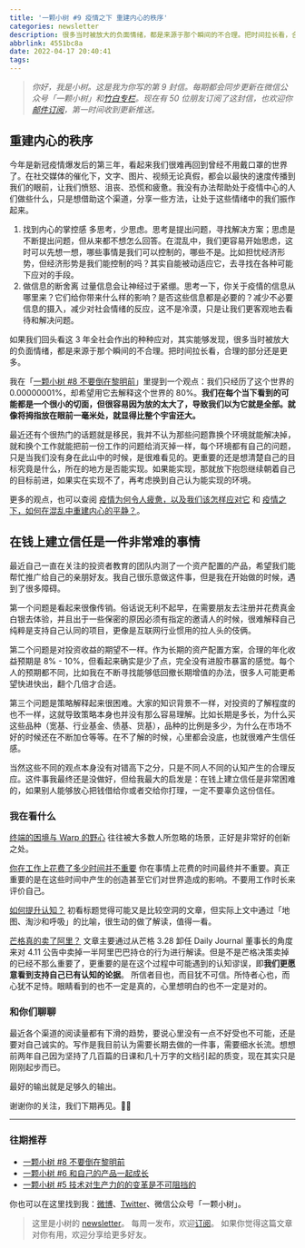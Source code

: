 ```yaml
---
title: '一颗小树 #9 疫情之下 重建内心的秩序'
categories: newsletter
description: 很多当时被放大的负面情绪，都是来源于那个瞬间的不合理。把时间拉长看，合理的部分还是更多。
abbrlink: 4551bc8a
date: 2022-04-17 20:40:41
tags:
---
```

> *你好，我是小树。这是我为你写的第 9 封信。每期都会同步更新在微信公众号「一颗小树」和[竹白专栏](https://xiaoshu.zhubai.love)。现在有 50 位朋友订阅了这封信，也欢迎你[邮件订阅](https://xiaoshu.zhubai.love)，第一时间收到更新推送。*

## 重建内心的秩序

今年是新冠疫情爆发后的第三年，看起来我们很难再回到曾经不用戴口罩的世界了。在社交媒体的催化下，文字、图片、视频无论真假，都会以最快的速度传播到我们的眼前，让我们愤怒、沮丧、恐慌和疲惫。我没有办法帮助处于疫情中心的人们做些什么，只是想借助这个渠道，分享一些方法，让处于这些情绪中的我们振作起来。

1. 找到内心的掌控感
多思考，少思虑。思考是提出问题，寻找解决方案；思虑是不断提出问题，但从来都不想怎么回答。在混乱中，我们更容易开始思虑，这时可以先想一想，哪些事情是我们可以控制的，哪些不是。比如担忧经济形势，但经济形势是我们能控制的吗？其实自能被动适应它，去寻找在各种可能下应对的手段。
2. 做信息的断舍离
过量信息会让神经过于紧绷。思考一下，你关于疫情的信息从哪里来？它们给你带来什么样的影响？是否这些信息都是必要的？减少不必要信息的摄入，减少对社会情绪的反应，这不是冷漠，只是让我们更客观地去看待和解决问题。

如果我们回头看这 3 年全社会作出的种种应对，其实能够发现，很多当时被放大的负面情绪，都是来源于那个瞬间的不合理。把时间拉长看，合理的部分还是更多。

我在「[一颗小树 #8 不要倒在黎明前](https://xiaoshu.zhubai.love/posts/2125116827176398848)」里提到一个观点：我们只经历了这个世界的 0.00000001%，却希望用它去解释这个世界的 80%。**我们在每个当下看到的可能都是一个很小的切面，但很容易因为放的太大了，导致我们以为它就是全部。就像将拇指放在眼前一毫米处，就显得比整个宇宙还大。**

最近还有个很热门的话题就是移民，我并不认为那些问题靠换个环境就能解决掉，就和换个工作就能把前一份工作的问题给消灭掉一样，每个环境都有自己的问题，只是当我们没有身在此山中的时候，是很难看见的。更重要的还是想清楚自己的目标究竟是什么，所在的地方是否能实现。如果能实现，那就放下抱怨继续朝着自己的目标前进，如果实在实现不了，再考虑换到自己认为能实现的环境。

更多的观点，也可以查阅 [疫情为何令人疲惫，以及我们该怎样应对它](https://mp.weixin.qq.com/s/lD8Yuh1boSvvlLpq2w-2rg) 和 [疫情之下，如何在混乱中重建内心的平静？](https://mp.weixin.qq.com/s/PEJ_XEu09Trb6Uy9029zzQ)。

## 在钱上建立信任是一件非常难的事情
最近自己一直在关注的投资者教育的团队内测了一个资产配置的产品，希望我们能帮忙推广给自己的亲朋好友。我自己很乐意做这件事，但是我在开始做的时候，遇到了很多障碍。

第一个问题是看起来很像传销。俗话说无利不起早，在需要朋友去注册并花费真金白银去体验，并且出于一些保密的原因必须有指定的邀请人的时候，很难解释自己纯粹是支持自己认同的项目，更像是互联网行业惯用的拉人头的伎俩。

第二个问题是对投资收益的期望不一样。作为长期的资产配置方案，合理的年化收益预期是 8% - 10%，但看起来确实是少了点，完全没有进股市暴富的感觉。每个人的预期都不同，比如我在不断寻找能够低回撤长期增值的办法，很多人可能更希望快进快出，翻个几倍才合适。

第三个问题是策略解释起来很困难。大家的知识背景不一样，对投资的了解程度的也不一样，这就导致策略本身也并没有那么容易理解。比如长期是多长，为什么买这些品种（宽基、行业基金、债基、货基），品种的比例是多少，为什么在市场不好的时候还在不断加仓等等。在不了解的时候，心里都会没底，也就很难产生信任感。

当然这些不同的观点本身没有对错高下之分，只是不同人不同的认知产生的合理反应。这件事我最终还是没做好，但给我最大的启发是：在钱上建立信任是非常困难的，如果别人能够放心把钱借给你或者交给你打理，一定不要辜负这份信任。

### 我在看什么

[终端的困境与 Warp 的野心](https://2d2d.io/s2/warp/?spm=ata.21736010.0.0.3e274042R4WcHp)
往往被大多数人所忽略的场景，正好是非常好的创新之处。

[你在工作上花费了多少时间并不重要](https://www.deprocrastination.co/blog/it-doesnt-matter-how-many-hours-you-work?utm_source=Tech+Productivity&utm_campaign=c06bcdaba9-EMAIL_CAMPAIGN_2022_03_14_10_52_COPY_01&utm_medium=email&utm_term=0_362b1686a3-c06bcdaba9-558233202)
你在事情上花费的时间最终并不重要。真正重要的是在这些时间中产生的创造甚至它们对世界造成的影响。不要用工作时长来评价自己。

[如何提升认知？](http://mp.weixin.qq.com/s?__biz=MzIxMTQzMzI2NQ==&mid=2247483977&idx=1&sn=9adc4a031e6e1412ed6e898c1a927e56&chksm=97542017a023a901b4cef71dd885bbc4eabde8e22805ed165a928d01e5578e5f06650bec6527&mpshare=1&scene=1&srcid=04143Xo35CWwCLfUqFXkpcOJ&sharer_sharetime=1649942568419&sharer_shareid=4c63140522fe404b48188e25cc789c37#rd)
初看标题觉得可能又是比较空洞的文章，但实际上文中通过「地图、淘沙和呼吸」的比喻，很生动的做了解读，值得一看。

[芒格真的卖了阿里？](https://mp.weixin.qq.com/s/NsQpJm5SHSj79dFoFrOxDQ)
文章主要通过从芒格 3.28 卸任 Daily Journal 董事长的角度来对 4.11 公告中卖掉一半阿里巴巴持仓的行为进行解读。但是不是芒格决策卖掉的已经不那么重要了，更重要的是在这个过程中可能遇到的认知谬误，即**我们更愿意看到支持自己已有认知的论据**。
所信者目也，而目犹不可信。所恃者心也，而心犹不足恃。眼睛看到的也不一定是真的，心里想明白的也不一定是对的。

### 和你们聊聊
最近各个渠道的阅读量都有下滑的趋势，要说心里没有一点不好受也不可能，还是要对自己诚实的。写作是我目前认为需要长期去做的一件事，需要细水长流。想想前两年自己因为坚持了几百篇的日课和几十万字的文档引起的质变，现在其实只是刚刚起步而已。

最好的输出就是足够久的输出。

谢谢你的关注，我们下期再见。👋🏻

---

### 往期推荐
- [一颗小树 #8 不要倒在黎明前](https://xiaoshu.zhubai.love/posts/2125116827176398848)
- [一颗小树 #6 和自己的产品一起成长](https://xiaoshu.zhubai.love/posts/2120043452577370112)
- [一颗小树 #5 技术对生产力的的变革是不可阻挡的](https://xiaoshu.zhubai.love/posts/2117506897874653184)

你也可以在这里找到我：[微博](https://weibo.com/u/5361470927)、[Twitter](https://twitter.com/yeshu_in_future)、微信公众号「一颗小树」。

> 这里是小树的 [newsletter](https://xiaoshu.zhubai.love)。 每周一发布，欢迎[订阅](https://xiaoshu.zhubai.love)。
> 如果你觉得这篇文章对你有用，欢迎分享给更多好友。

